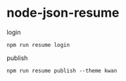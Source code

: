 # node-json-resume

login
```
npm run resume login
```

publish
```
npm run resume publish --theme kwan
```
